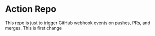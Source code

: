 ﻿# Action Repo

This repo is just to trigger GitHub webhook events on pushes, PRs, and merges.
 This is first change
